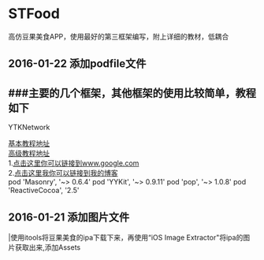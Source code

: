 # STFood
高仿豆果美食APP，使用最好的第三框架编写，附上详细的教材，低耦合
## 2016-01-22 添加podfile文件
###主要的几个框架，其他框架的使用比较简单，教程如下
------------------------------------------------
YTKNetwork

[基本教程地址](https://github.com/yuantiku/YTKNetwork/blob/master/BasicGuide.md)<br />
[高级教程地址](https://github.com/yuantiku/YTKNetwork/blob/master/ProGuide.md)<br />
1.[点击这里你可以链接到www.google.com](http://www.google.com)<br />
2.[点击这里我你可以链接到我的博客](http://guoyunsky.iteye.com)<br />
pod 'Masonry', '~> 0.6.4'
pod 'YYKit', '~> 0.9.11'
pod 'pop', '~> 1.0.8'
pod 'ReactiveCocoa', '2.5'

## 2016-01-21 添加图片文件
  |使用itools将豆果美食的ipa下载下来，再使用“iOS Image Extractor"将ipa的图片获取出来,添加Assets
